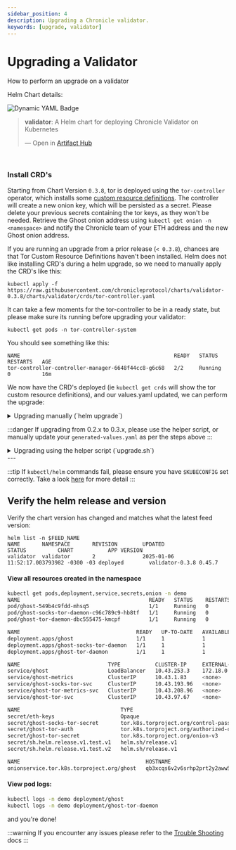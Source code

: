 ```yaml
---
sidebar_position: 4
description: Upgrading a Chronicle validator.
keywords: [upgrade, validator]
---
```


# Upgrading a Validator

How to perform an upgrade on a validator

Helm Chart details:

![Dynamic YAML Badge](https://img.shields.io/badge/dynamic/yaml?url=https%3A%2F%2Fchronicleprotocol.github.io%2Fcharts%2Findex.yaml&query=%24.entries.validator%5B0%5D.version&label=Validator%20ChartVersion&color=green)

<div class="artifacthub-widget" data-url="https://artifacthub.io/packages/helm/chronicle/validator" data-theme="light" data-header="true" data-stars="true" data-responsive="true"><blockquote><p lang="en" dir="ltr"><b>validator</b>: A Helm chart for deploying Chronicle Validator on Kubernetes</p>&mdash; Open in <a href="https://artifacthub.io/packages/helm/chronicle/validator">Artifact Hub</a></blockquote></div><script async src="https://artifacthub.io/artifacthub-widget.js"></script>

<br/>

### Install CRD's

Starting from Chart Version `0.3.8`, tor is deployed using the `tor-controller` operator, which installs some [custom resource definitions](https://raw.githubusercontent.com/chronicleprotocol/charts/validator-0.3.8/charts/validator/crds/tor-controller.yaml). The controller will create a new onion key, which will be persisted as a secret. Please delete your previous secrets containing the tor keys, as they won't be needed. Retrieve the Ghost onion address using `kubectl get onion -n <namespace>` and notify the Chronicle team of your ETH address and the new Ghost onion address.

If you are running an upgrade from a prior release (`< 0.3.8`), chances are that Tor Custom Resource Definitions haven't been installed. Helm does not like installing CRD's during a helm upgrade, so we need to manually apply the CRD's like this:


```
kubectl apply -f https://raw.githubusercontent.com/chronicleprotocol/charts/validator-0.3.8/charts/validator/crds/tor-controller.yaml
```

It can take a few moments for the tor-controller to be in a ready state, but please make sure its running before upgrading your validator:

```
kubectl get pods -n tor-controller-system
```

You should see something like this:
```
NAME                                                 READY   STATUS    RESTARTS   AGE
tor-controller-controller-manager-6648f44cc8-g6c68   2/2     Running   0          16m
```

We now have the CRD's deployed (ie `kubectl get crds` will show the tor custom resource definitions), and our values.yaml updated, we can perform the upgrade:

<details>
<summary>Upgrading manually (`helm upgrade`)</summary>

## Upgrading manually (`helm upgrade`)
If you are upgrading from 0.3.x to 0.3.y, simply updating the chart version will suffice:

```
ssh <SERVER_IP>
su - <FEED_USERNAME>
export FEED_NAME=my-feed
```
### Prepare values

The values.yaml file is used to configure the validator. The file is generated by the install script, and should be updated to reflect the latest version of the feed chart.

With the latest version of the chart, there are a few changes that need to be made to the `values.yaml` / `generated-values.yaml` file:

:::warning
- `musig` is now embedded in the `ghost` deployment, and all `.Values.musig` can be removed from the values.yaml file
- Please remove `.Values.ghost.env.CFG_WEB_URL` from your values, as this will be dynamically referenced in the [Ghost deployment spec](https://github.com/chronicleprotocol/charts/blob/main/charts/validator/templates/deployment.yaml#L87-L91).
:::

Please structure your helm values like this:

```yaml
ghost:
  ethConfig:
    ethFrom:
      existingSecret: '<somesecret>'
      key: "ethFrom"
    ethKeys:
      existingSecret: '<somesecret>'
      key: "ethKeyStore"
    ethPass:
      existingSecret: '<somesecret>'
      key: "ethPass"

  env:
    normal:
      CFG_LIBP2P_EXTERNAL_ADDR: '/ip4/1.2.3.4' # public/reachable ip address of node

  ethRpcUrl: "https://MY_L1_RPC_URL"
  rpcUrl: "https://MY_L1_RPC_URL"

```
:::danger
Please ensure your values yaml file is updated to reflect the latest requirements for the validator chart, with the correct values for `ethConfig`, `ethRpcUrl` and `rpcUrl`.
:::

:::danger
Make sure the [TOR crds](#install-crds) are installed.
:::

```
helm repo update
helm upgrade $FEED_NAME -n $FEED_NAME -f $HOME/$FEED_NAME/generated-values.yaml chronicle/validator --version 0.3.8
```
</details>

:::danger
If upgrading from 0.2.x to 0.3.x, please use the helper script, or manually update your `generated-values.yaml` as per the steps above
:::

<details>
<summary>Upgrading using the helper script (`upgrade.sh`)</summary>

## Upgrading using `upgrade.sh`

:::warning
Please be aware that the latest helm chart has been renamed from `feed` to `validator`. Please use the `upgrade.sh` script to upgrade your validator to the latest version. This version embeds `musig` into the `ghost` pod. The upgrader script will clean up the generated `values.yaml` file and remove the unecessary musig values.
:::

To simplify the upgrade process, we have created a helper script that will upgrade your validator to the latest version. 

This script will attempt to run `helm upgrade <feedname> -n <feedname> chronicle/validator` on your feed release, with any updated input variables.

:::caution
Please use the correct `FEED_NAME`, which should be the same as your helm release name, if deployed using the `install.sh` script previously
:::


```
ssh <SERVER_IP>
su - <FEED_USERNAME>
export FEED_NAME=my-feed
```

:::danger
Make sure the [TOR crds](#install-crds) are installed.
:::

### Download the latest `upgrade.sh`

Get the latest upgrade.sh script:
```
wget -N https://raw.githubusercontent.com/chronicleprotocol/scripts/main/feeds/k3s-install/upgrade.sh
chmod a+x upgrade.sh
./upgrade.sh
```

:::tip You can set the expected variables in the `.env` file, or export them as environment variables. If the script fails to find any of these values, it will prompt you for them when running the script.
:::

</details>
---

:::tip
If `kubectl/helm` commands fail, please ensure you have `$KUBECONFIG` set correctly. Take a look [here](quickstart#kubectl--helm-commands-fail) for more detail
:::


## Verify the helm release and version

Verify the chart version has changed and matches what the latest feed version:

```
helm list -n $FEED_NAME
NAME       NAMESPACE       REVISION        UPDATED                                 STATUS          CHART           APP VERSION
validator  validator       2               2025-01-06 11:52:17.003793982 -0300 -03 deployed        validator-0.3.8 0.45.7
```

#### View all resources created in the namespace
```bash
kubectl get pods,deployment,service,secrets,onion -n demo
NAME                                         READY   STATUS    RESTARTS   AGE
pod/ghost-549b4c9fdd-mhsq5                   1/1     Running   0          98s
pod/ghost-socks-tor-daemon-c96c789c9-hb8tf   1/1     Running   0          98s
pod/ghost-tor-daemon-dbc555475-kmcpf         1/1     Running   0          7m54s

NAME                                     READY   UP-TO-DATE   AVAILABLE   AGE
deployment.apps/ghost                    1/1     1            1           7m55s
deployment.apps/ghost-socks-tor-daemon   1/1     1            1           98s
deployment.apps/ghost-tor-daemon         1/1     1            1           7m54s

NAME                            TYPE           CLUSTER-IP     EXTERNAL-IP   PORT(S)                         AGE
service/ghost                   LoadBalancer   10.43.253.3    172.18.0.3    8000:31800/TCP,8080:31117/TCP   7m55s
service/ghost-metrics           ClusterIP      10.43.1.83     <none>        9100/TCP                        98s
service/ghost-socks-tor-svc     ClusterIP      10.43.193.96   <none>        9050/TCP                        98s
service/ghost-tor-metrics-svc   ClusterIP      10.43.208.96   <none>        9035/TCP                        7m54s
service/ghost-tor-svc           ClusterIP      10.43.97.67    <none>        8888/TCP                        7m54s

NAME                                TYPE                                           DATA   AGE
secret/eth-keys                     Opaque                                         3      3m23s
secret/ghost-socks-tor-secret       tor.k8s.torproject.org/control-password        1      98s
secret/ghost-tor-auth               tor.k8s.torproject.org/authorized-clients-v3   0      7m55s
secret/ghost-tor-secret             tor.k8s.torproject.org/onion-v3                5      7m55s
secret/sh.helm.release.v1.test.v1   helm.sh/release.v1                             1      7m55s
secret/sh.helm.release.v1.test.v2   helm.sh/release.v1                             1      98s

NAME                                        HOSTNAME                                                         AGE
onionservice.tor.k8s.torproject.org/ghost   qb3xcqs6v2v6srhp2prt2y2aww5rkzbea5djwkz3zd6stnnqqztj4jqd.onion   7m55s
```
#### View pod logs:

```bash
kubectl logs -n demo deployment/ghost
kubectl logs -n demo deployment/ghost-tor-daemon
```

and you're done!

:::warning
If you encounter any issues please refer to the [Trouble Shooting](troubleshooting) docs
:::
